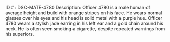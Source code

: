 ID # : DSC-MATE-4780
Description: Officer 4780 is a male human of average height and build with orange stripes on his face. He wears normal glasses over his eyes and his head is solid metal with a purple hue. Officer 4780 wears a stylish jade earring in his left ear and a gold chain around his neck. He is often seen smoking a cigarette, despite repeated warnings from his superiors.